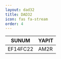 ```yaml
---
layout: dad32
title: DAD32
icon: fas fa-stream
order: 4
---
```



| SUNUM                                                 | YAPIT                                                        |
| ----------------------------------------------------- | ------------------------------------------------------------ |
| EF14FC22                                              | AM2R                         |
